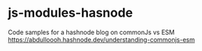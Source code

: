 # js-modules-hasnode
Code samples for a hashnode blog on commonJs vs ESM https://abdulloooh.hashnode.dev/understanding-commonjs-esm
